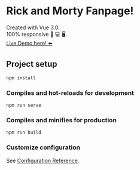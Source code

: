 # Rick and Morty Fanpage!
Created with Vue 3.0.    
100% responsive 📱 💻 🖥️.       
[Live Demo here! ⬅️](https://balexandermunoz.github.io/Rick-And-Morty-Fanpage/)

## Project setup
```
npm install
```

### Compiles and hot-reloads for development
```
npm run serve
```

### Compiles and minifies for production
```
npm run build
```

### Customize configuration
See [Configuration Reference](https://cli.vuejs.org/config/).
